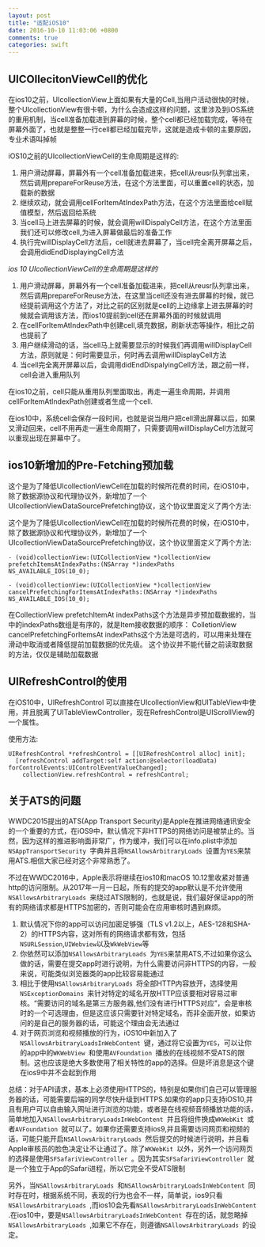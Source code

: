 ```yaml
---
layout: post
title: "适配iOS10"
date: 2016-10-10 11:03:06 +0800
comments: true
categories: swift
---
```



## UICOllecitonViewCell的优化
在ios10之前，UIcollectionView上面如果有大量的Cell,当用户活动很快的时候，整个UIcollectionView有很卡顿，为什么会造成这样的问题，这里涉及到iOS系统的重用机制，当cell准备加载进到屏幕的时候，整个cell都已经加载完成，等待在屏幕外面了，也就是整整一行cell都已经加载完毕，这就是造成卡顿的主要原因，专业术语叫掉帧


iOS10之前的UIcollectionViewCell的生命周期是这样的:

1. 用户滑动屏幕，屏幕外有一个cell准备加载进来，把cell从reusr队列拿出来，然后调用prepareForReuse方法，在这个方法里面，可以重置cell的状态，加载新的数据
2. 继续欢动，就会调用cellForItemAtIndexPath方法，在这个方法里面给cell赋值模型，然后返回给系统
3. 当cell马上进去屏幕的时候，就会调用willDispalyCell方法，在这个方法里面我们还可以修改cell,为进入屏幕做最后的准备工作
4. 执行完willDisplayCell方法后，cell就进去屏幕了，当cell完全离开屏幕之后，会调用didEndDisplayingCell方法



*ios 10 UIcollectionViewCell的生命周期是这样的*

1. 用户滑动屏幕，屏幕外有一个cell准备加载进来，把cell从reusr队列拿出来，然后调用prepareForReuse方法，在这里当cell还没有进去屏幕的时候，就已经提前调用这个方法了，对比之前的区别就是cell的上边缘拿上进去屏幕的时候就会调用该方法，而ios10提前到cell还在屏幕外面的时候就调用
2. 在cellForItemAtIndexPath中创建cell,填充数据，刷新状态等操作，相比之前也提前了
3. 用户继续滑动的话，当cell马上就需要显示的时候我们再调用willDisplayCell方法，原则就是：何时需要显示，何时再去调用willDisplayCell方法
4. 当cell完全离开屏幕以后，会调用didEndDispalyingCell方法，跟之前一样，cell会进入重用队列

在ios10之前，cell只能从重用队列里面取出，再走一遍生命周期，并调用cellForItemAtIndexPath创建或者生成一个cell.

在ios10中，系统cell会保存一段时间，也就是说当用户把cell滑出屏幕以后，如果又滑动回来，cell不用再走一遍生命周期了，只需要调用willDisplayCell方法就可以重现出现在屏幕中了。

## ios10新增加的Pre-Fetching预加载
这个是为了降低UIcollectionViewCell在加载的时候所花费的时间，在iOS10中，除了数据源协议和代理协议外，新增加了一个UIcollectionViewDataSourcePrefetching协议，这个协议里面定义了两个方法:

这个是为了降低UIcollectionViewCell在加载的时候所花费的时候，在iOS10中，除了数据源协议和代理协议外，新增加了一个UIcollectionViewDataSourcePrefetching协议，这个协议里面定义了两个方法:

```
- (void)collectionView:(UICollectionView *)collectionView prefetchItemsAtIndexPaths:(NSArray *)indexPaths NS_AVAILABLE_IOS(10_0);

- (void)collectionView:(UICollectionView *)collectionView cancelPrefetchingForItemsAtIndexPaths:(NSArray *)indexPaths  NS_AVAILABLE_IOS(10_0);
```

在CollectionView prefetchItemAt indexPaths这个方法是异步预加载数据的，当中的indexPaths数组是有序的，就是Item接收数据的顺序：
ColletionView cancelPrefetchingForItemsAt indexPaths这个方法是可选的，可以用来处理在滑动中取消或者降低提前加载数据的优先级。
这个协议并不能代替之前读取数据的方法，仅仅是辅助加载数据

## UIRefreshControl的使用
在iOS10中，UIRefreshControl 可以直接在UIcollectionView和UITableView中使用，并且脱离了UITableViewController，现在RefreshControl是UIScrollView的一个属性。

使用方法:

```
UIRefreshControl *refreshControl = [[UIRefreshControl alloc] init];
  [refreshControl addTarget:self action:@selector(loadData) forControlEvents:UIControlEventValueChanged];
    collectionView.refreshControl = refreshControl;
```

## 关于ATS的问题
WWDC2015提出的ATS(App Transport Security)是Apple在推进网络通讯安全的一个重要的方式，在iOS9中，默认情况下非HTTPS的网络访问是被禁止的。当然，因为这样的推进影响面非常广，作为缓冲，我们可以在info.plist中添加`NSAppTransportSecurity `字典并且将`NSAllowsArbitraryLoads `设置为`YES`来禁用ATS.相信大家已经对这个非常熟悉了。

不过在WWDC2016中，Apple表示将继续在ios10和macOS 10.12里收紧对普通http的访问限制。从2017年一月一日起，所有的提交的app默认是不允许使用`NSAllowsArbitraryLoads `来绕过ATS限制的，也就是说，我们最好保证app的所有的网络请求都是HTTPS加密的，否则可能会在应用审核时遇到麻烦。

1. 默认情况下你的app可以访问加密足够强（TLS v1.2以上，AES-128和SHA-2）的HTTPS内容，这对所有的网络请求都有效，包括`NSURLSession`,`UIWebview`以及`WkWebView`等
2. 你依然可以添加`NSAllowsArbitraryLoads `为`YES`来禁用ATS,不过如果你这么做的话，需要在提交app时进行说明，为什么需要访问非HTTPS的内容，一般来说，可能类似浏览器类的app比较容易能通过
3. 相比于使用`NSAllowsArbitraryLoads `将全部HTTP内容放开，选择使用`NSExceptionDomains `来针对特定的域名开放HTTP应该要相对容易过审核。“需要访问的域名是第三方服务器,他们没有进行HTTPS对应”，会是审核时的一个可选理由，但是这应该只需要针对特定域名，而非全面开放，如果访问的是自己的服务器的话，可能这个理由会无法通过
4. 对于网页浏览和视频播放的行为，iOS10中新加入了`NSAllowsArbitraryLoadsInWebContent `键，通过将它设置为`YES`，可以让你的app中的`WKWebView `和使用`AVFoundation `播放的在线视频不受ATS的限制。这也应该是绝大多数使用了相关特性的app的选择。但是坏消息是这个键在ios9中并不会起到作用

总结：对于API请求，基本上必须使用HTTPS的，特别是如果你们自己可以管理服务器的话，可能需要后端的同学尽快升级到HTTPS.如果你的app只支持iOS10,并且有用户可以自由输入网址进行浏览的功能，或者是在线视频音频播放功能的话，简单地加入`NSAllowsArbitraryLoadsInWebContent `并且将组件换成`WKWebKit `或者`AVFoundation `就可以了。如果你还需要支持ios9,并且需要访问网页和视频的话，可能只能开启`NSAllowsArbitraryLoads `然后提交的时候进行说明，并且看Apple审核员的脸色决定让不让通过了。除了`WKWebKit `以外，另外一个访问网页的选择是使用`SFSafariViewController `。因为其实`SFSafariViewController `就是一个独立于App的Safari进程，所以它完全不受ATS限制


另外，当`NSAllowsArbitraryLoads `和`NSAllowsArbitraryLoadsInWebContent `同时存在时，根据系统不同，表现的行为也会不一样，简单说，ios9只看`NSAllowsArbitraryLoads `,而ios10会先看`NSAllowsArbitraryLoadsInWebContent `.在ios10中，要是`NSAllowsArbitraryLoadsInWebContent `存在的话，就忽略掉`NSAllowsArbitraryLoads `,如果它不存在，则遵循`NSAllowsArbitraryLoads `的设定。
